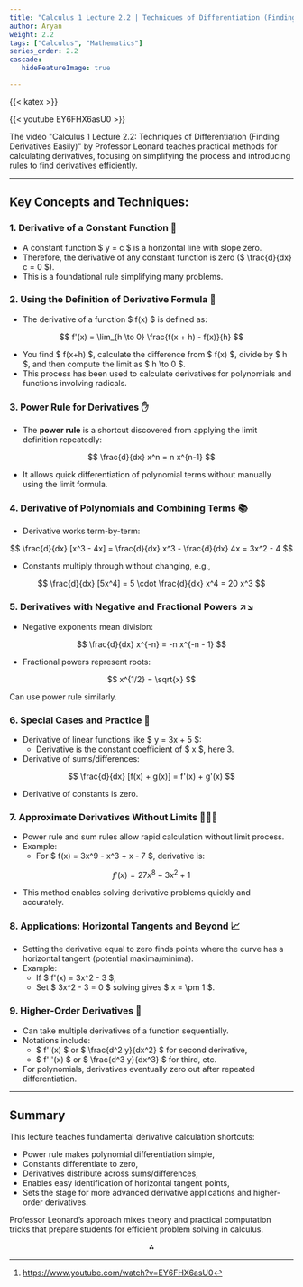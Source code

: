 ```yaml
---
title: "Calculus 1 Lecture 2.2 | Techniques of Differentiation (Finding Derivatives Easily)"
author: Aryan
weight: 2.2
tags: ["Calculus", "Mathematics"]
series_order: 2.2
cascade:
   hideFeatureImage: true

---
```


{{< katex >}}

{{< youtube EY6FHX6asU0 >}}



The video "Calculus 1 Lecture 2.2: Techniques of Differentiation (Finding Derivatives Easily)" by Professor Leonard teaches practical methods for calculating derivatives, focusing on simplifying the process and introducing rules to find derivatives efficiently.

***

## Key Concepts and Techniques:

### 1. Derivative of a Constant Function 🎯

- A constant function \$ y = c \$ is a horizontal line with slope zero.
- Therefore, the derivative of any constant function is zero (\$ \frac{d}{dx} c = 0 \$).
- This is a foundational rule simplifying many problems.


### 2. Using the Definition of Derivative Formula 🔢

- The derivative of a function \$ f(x) \$ is defined as:

$$
f'(x) = \lim_{h \to 0} \frac{f(x + h) - f(x)}{h}
$$
- You find \$ f(x+h) \$, calculate the difference from \$ f(x) \$, divide by \$ h \$, and then compute the limit as \$ h \to 0 \$.
- This process has been used to calculate derivatives for polynomials and functions involving radicals.


### 3. Power Rule for Derivatives ✋

- The **power rule** is a shortcut discovered from applying the limit definition repeatedly:

$$
\frac{d}{dx} x^n = n x^{n-1}
$$
- It allows quick differentiation of polynomial terms without manually using the limit formula.


### 4. Derivative of Polynomials and Combining Terms 📚

- Derivative works term-by-term:

$$
\frac{d}{dx} [x^3 - 4x] = \frac{d}{dx} x^3 - \frac{d}{dx} 4x = 3x^2 - 4
$$
- Constants multiply through without changing, e.g.,

$$
\frac{d}{dx} [5x^4] = 5 \cdot \frac{d}{dx} x^4 = 20 x^3
$$


### 5. Derivatives with Negative and Fractional Powers ↗️↘️

- Negative exponents mean division:

$$
\frac{d}{dx} x^{-n} = -n x^{-n - 1}
$$
- Fractional powers represent roots:

$$
x^{1/2} = \sqrt{x}
$$

Can use power rule similarly.

### 6. Special Cases and Practice 🧮

- Derivative of linear functions like \$ y = 3x + 5 \$:
    - Derivative is the constant coefficient of \$ x \$, here 3.
- Derivative of sums/differences:

$$
\frac{d}{dx} [f(x) + g(x)] = f'(x) + g'(x)
$$
- Derivative of constants is zero.


### 7. Approximate Derivatives Without Limits 🏃‍♂️💨

- Power rule and sum rules allow rapid calculation without limit process.
- Example:
    - For \$ f(x) = 3x^9 - x^3 + x - 7 \$, derivative is:

$$
f'(x) = 27x^8 - 3x^2 + 1
$$
- This method enables solving derivative problems quickly and accurately.


### 8. Applications: Horizontal Tangents and Beyond 📈

- Setting the derivative equal to zero finds points where the curve has a horizontal tangent (potential maxima/minima).
- Example:
    - If \$ f'(x) = 3x^2 - 3 \$,
    - Set \$ 3x^2 - 3 = 0 \$ solving gives \$ x = \pm 1 \$.


### 9. Higher-Order Derivatives 🔄

- Can take multiple derivatives of a function sequentially.
- Notations include:
    - \$ f''(x) \$ or \$ \frac{d^2 y}{dx^2} \$ for second derivative,
    - \$ f'''(x) \$ or \$ \frac{d^3 y}{dx^3} \$ for third, etc.
- For polynomials, derivatives eventually zero out after repeated differentiation.

***

## Summary

This lecture teaches fundamental derivative calculation shortcuts:

- Power rule makes polynomial differentiation simple,
- Constants differentiate to zero,
- Derivatives distribute across sums/differences,
- Enables easy identification of horizontal tangent points,
- Sets the stage for more advanced derivative applications and higher-order derivatives.

Professor Leonard’s approach mixes theory and practical computation tricks that prepare students for efficient problem solving in calculus.
<span style="display:none">[^1]</span>

<div style="text-align: center">⁂</div>

[^1]: https://www.youtube.com/watch?v=EY6FHX6asU0

